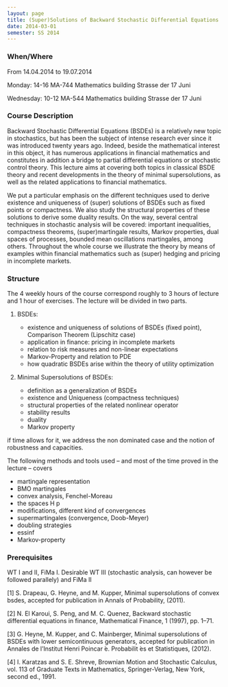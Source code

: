 ```yaml
---
layout: page
title: (Super)Solutions of Backward Stochastic Differential Equations
date: 2014-03-01
semester: SS 2014
---
```


### When/Where

From 14.04.2014 to 19.07.2014

Monday: 14-16 MA-744 Mathematics building Strasse der 17 Juni

Wednesday: 10-12 MA-544 Mathematics building Strasse der 17 Juni



### Course Description

Backward Stochastic Differential Equations (BSDEs) is a relatively new topic in stochastics, but has been the subject of intense research ever since it was introduced twenty years ago. Indeed, beside the mathematical interest in this object, it has numerous applications in financial mathematics and constitutes in addition a bridge to partial differential equations or stochastic control theory. This lecture aims at covering both topics in classical BSDE theory and recent developments in the theory of minimal supersolutions, as well as the related applications to financial mathematics.

We put a particular emphasis on the different techniques used to derive existence and uniqueness of (super) solutions of BSDEs such as fixed points or compactness. We also study the structural properties of these solutions to derive some duality results. On the way, several central techniques in stochastic analysis will be covered: important inequalities, compactness theorems, (super)martingale results, Markov properties, dual spaces of processes, bounded mean oscillations martingales, among others. Throughout the whole course we illustrate the theory by means of examples within financial mathematics such as (super) hedging and pricing in incomplete markets.

### Structure

The 4 weekly hours of the course correspond roughly to 3 hours of lecture and 1 hour of exercises. The lecture will be divided in two parts.

1. BSDEs:
    * existence and uniqueness of solutions of BSDEs (fixed point), Comparison Theorem (Lipschitz case)
    * application in finance: pricing in incomplete markets 
    * relation to risk measures and non-linear expectations 
    * Markov-Property and relation to PDE 
    * how quadratic BSDEs arise within the theory of utility optimization 

2. Minimal Supersolutions of BSDEs:
    * definition as a generalization of BSDEs 
    * existence and Uniqueness (compactness techniques) 
    * structural properties of the related nonlinear operator 
    * stability results 
    * duality 
    * Markov property 

if time allows for it, we address the non dominated case and the notion of robustness and capacities. 

The following methods and tools used – and most of the time proved in the lecture – covers 

* martingale representation 
* BMO martingales 
* convex analysis, Fenchel-Moreau
* the spaces H p
* modifications, different kind of convergences
* supermartingales (convergence, Doob-Meyer)
* doubling strategies
* essinf
* Markov-property 


### Prerequisites

WT I and II, FiMa I.
Desirable WT III (stochastic analysis, can however be followed parallely) and FiMa II



[1] S. Drapeau, G. Heyne, and M. Kupper, Minimal supersolutions of convex bsdes, accepted for publication in Annals of Probability, (2011).

[2] N. El Karoui, S. Peng, and M. C. Quenez, Backward stochastic differential equations in finance, Mathematical Finance, 1 (1997), pp. 1–71.

[3] G. Heyne, M. Kupper, and C. Mainberger, Minimal supersolutions of BSDEs with lower semicontinuous generators, accepted for publication in Annales de l’Institut Henri Poincar ́e. Probabilit ́es et Statistiques, (2012).

[4] I. Karatzas and S. E. Shreve, Brownian Motion and Stochastic Calculus, vol. 113 of Graduate Texts in Mathematics, Springer-Verlag, New York, second ed., 1991.

